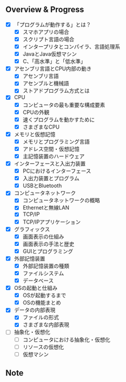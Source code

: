 ## Overview & Progress

- [x] 「プログラムが動作する」とは？
  - [x] スマホアプリの場合
  - [x] スクリプト言語の場合
  - [x] インタープリタとコンパイラ、言語処理系
  - [x] JavaとJava仮想マシン
  - [x] C、「高水準」と「低水準」
- [x] アセンブリ言語とCPU内部の動き
  - [x] アセンブリ言語
  - [x] アセンブルと機械語
  - [x] ストアドプログラム方式とは
- [x] CPU
  - [x] コンピュータの最も重要な構成要素
  - [x] CPUの外観
  - [x] 速くプログラムを動かすために
  - [x] さまざまなCPU
- [x] メモリと仮想記憶
  - [x] メモリとプログラミング言語
  - [x] アドレス空間・仮想記憶
  - [x] 主記憶装置のハードウェア
- [x] インターフェースと入出力装置
  - [x] PCにおけるインターフェース
  - [x] 入出力装置とプログラム
  - [x] USBとBluetooth
- [x] コンピュータネットワーク
  - [x] コンピュータネットワークの概略
  - [x] Ethernetと無線LAN
  - [x] TCP/IP
  - [x] TCP/IPアプリケーション
- [x] グラフィックス
  - [x] 画面表示の仕組み
  - [x] 画面表示の手法と歴史
  - [x] GUIとプログラミング
- [x] 外部記憶装置
  - [x] 外部記憶装置の種類
  - [x] ファイルシステム
  - [x] データベース
- [x] OSの起動と仕組み
  - [x] OSが起動するまで
  - [x] OSの機能まとめ
- [x] データの内部表現
  - [x] ファイルの形式
  - [x] さまざまな内部表現
- [ ] 抽象化・仮想化
  - [ ] コンピュータにおける抽象化・仮想化
  - [ ] リソースの仮想化
  - [ ] 仮想マシン

## Note
